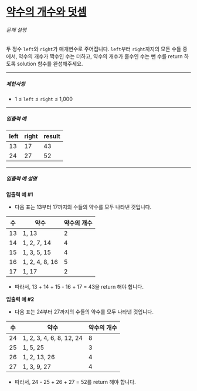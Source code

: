 # [약수의 개수와 덧셈](https://school.programmers.co.kr/learn/courses/30/lessons/77884)


###### 문제 설명


두 정수 `left`와 `right`가 매개변수로 주어집니다. `left`부터 `right`까지의 모든 수들 중에서, 약수의 개수가 짝수인 수는 더하고, 약수의 개수가 홀수인 수는 뺀 수를 return 하도록 solution 함수를 완성해주세요.




---


##### 제한사항


* 1 ≤ `left` ≤ `right` ≤ 1,000




---


##### 입출력 예




| left | right | result |
| --- | --- | --- |
| 13 | 17 | 43 |
| 24 | 27 | 52 |




---


##### 입출력 예 설명


**입출력 예 \#1**


* 다음 표는 13부터 17까지의 수들의 약수를 모두 나타낸 것입니다.




| 수 | 약수 | 약수의 개수 |
| --- | --- | --- |
| 13 | 1, 13 | 2 |
| 14 | 1, 2, 7, 14 | 4 |
| 15 | 1, 3, 5, 15 | 4 |
| 16 | 1, 2, 4, 8, 16 | 5 |
| 17 | 1, 17 | 2 |


* 따라서, 13 \+ 14 \+ 15 \- 16 \+ 17 \= 43을 return 해야 합니다.


**입출력 예 \#2**


* 다음 표는 24부터 27까지의 수들의 약수를 모두 나타낸 것입니다.




| 수 | 약수 | 약수의 개수 |
| --- | --- | --- |
| 24 | 1, 2, 3, 4, 6, 8, 12, 24 | 8 |
| 25 | 1, 5, 25 | 3 |
| 26 | 1, 2, 13, 26 | 4 |
| 27 | 1, 3, 9, 27 | 4 |


* 따라서, 24 \- 25 \+ 26 \+ 27 \= 52를 return 해야 합니다.



